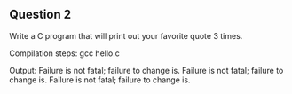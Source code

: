 ## Question 2

Write a C program that will print out your favorite quote 3 times.

Compilation steps:  gcc hello.c

Output:
Failure is not fatal; failure to change is.
Failure is not fatal; failure to change is.
Failure is not fatal; failure to change is.


